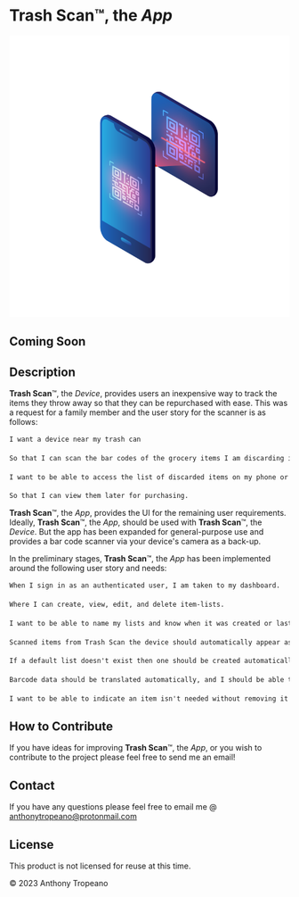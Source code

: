 # Trash Scan&#8482;, the _App_

![TrashScan](./src/assets/images/logo.png)

## Coming Soon

## Description

**Trash Scan**&#8482;, the _Device_, provides users an inexpensive way to track the items they throw away so that they can be repurchased with ease. This was a request for a family member and the user story for the scanner is as follows:

```txt
I want a device near my trash can

So that I can scan the bar codes of the grocery items I am discarding in the trash.

I want to be able to access the list of discarded items on my phone or computer

So that I can view them later for purchasing.
```

**Trash Scan**&#8482;, the _App_, provides the UI for the remaining user requirements. Ideally, **Trash Scan**&#8482;, the _App_, should be used with **Trash Scan**&#8482;, the _Device_. But the app has been expanded for general-purpose use and provides a bar code scanner via your device's camera as a back-up.

In the preliminary stages, **Trash Scan**&#8482;, the _App_ has been implemented around the following user story and needs:

```txt
When I sign in as an authenticated user, I am taken to my dashboard.

Where I can create, view, edit, and delete item-lists.

I want to be able to name my lists and know when it was created or last updated.

Scanned items from Trash Scan the device should automatically appear as an item in my default list, or a list I have designated as a default list.

If a default list doesn't exist then one should be created automatically so that I do not lose track of any items.

Barcode data should be translated automatically, and I should be able to add in the necessary information if it can't be found.

I want to be able to indicate an item isn't needed without removing it from the list, like a check mark or something similar.

```

## How to Contribute

If you have ideas for improving **Trash Scan**&#8482;, the _App_, or you wish to contribute to the project please feel free to send me an email!

## Contact

If you have any questions please feel free to email me @ [anthonytropeano@protonmail.com](mailto:anthonytropeano@protonmail.com)

## License

This product is not licensed for reuse at this time.

© 2023 Anthony Tropeano
